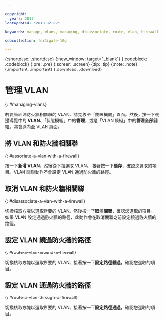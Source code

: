 ```yaml
---

copyright:
  years: 2017
lastupdated: "2019-02-22"

keywords: manage, vlans, managing, disassociate, route, vlan, firewall

subcollection: fortigate-10g

---
```


{:shortdesc: .shortdesc}
{:new_window: target="_blank"}
{:codeblock: .codeblock}
{:pre: .pre}
{:screen: .screen}
{:tip: .tip}
{:note: .note}
{:important: .important}
{:download: .download}

# 管理 VLAN
{: #managing-vlans}

若要管理與防火牆相關聯的 VLAN，請先移至「裝置概觀」頁面。然後，按一下側邊導覽中的 **VLAN**、「狀態模組」中的**管理**，或是「VLAN 模組」中的**管理全部**鏈結。將會導向至 VLAN 頁面。

## 將 VLAN 和防火牆相關聯
{: #associate-a-vlan-with-a-firewall}

按一下**新增 VLAN**，然後從下拉選取 VLAN。 接著按一下**儲存**，確認您選取的項目。VLAN 關聯動作不會設定 VLAN 通過防火牆的路徑。

## 取消 VLAN  和防火牆相關聯
{: #disassociate-a-vlan-with-a-firewall}

切換核取方塊以選取所要的 VLAN。然後按一下**取消關聯**，確認您選取的項目。
如果 VLAN 設定通過防火牆的路徑，此動作會在取消關聯之前設定繞過防火牆的路徑。

## 設定 VLAN 繞過防火牆的路徑
{: #route-a-vlan-around-a-firewall}

切換核取方塊以選取所要的 VLAN。接著按一下**設定路徑繞過**，確認您選取的項目。

## 設定 VLAN 通過防火牆的路徑
{: #route-a-vlan-through-a-firewall}

切換核取方塊以選取所要的 VLAN。接著按一下**設定路徑通過**，確認您選取的項目。
